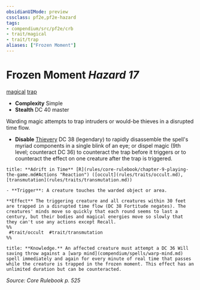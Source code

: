 ```yaml
---
obsidianUIMode: preview
cssclass: pf2e,pf2e-hazard
tags:
- compendium/src/pf2e/crb
- trait/magical
- trait/trap
aliases: ["Frozen Moment"]
---
```

# Frozen Moment *Hazard 17*  
[magical](magical.md "Magical Item Trait")  [trap](trap.md "Trap Hazard Trait")  

- **Complexity** Simple
- **Stealth** DC 40 master  

Warding magic attempts to trap intruders or would-be thieves in a disrupted time flow.

- **Disable** [Thievery](skills.md#Thievery) DC 38 (legendary) to rapidly disassemble the spell's myriad components in a single blink of an eye; or dispel magic (9th level; counteract DC 36) to counteract the trap before it triggers or to counteract the effect on one creature after the trap is triggered.  

```ad-embed-ability
title: **Adrift in Time** [R](rules/core-rulebook/chapter-9-playing-the-game.md#Actions "Reaction") ([occult](rules/traits/occult.md), [transmutation](rules/traits/transmutation.md))

- **Trigger**: A creature touches the warded object or area.

**Effect** The triggering creature and all creatures within 30 feet are trapped in a disrupted time flow (DC 38 Fortitude negates). The creatures' minds move so quickly that each round seems to last a century, but their bodies and magical energies move so slowly that they can't use any actions except Recall.  
%%
 #trait/occult  #trait/transmutation 
%%
```
```ad-embed-ability
title: **Knowledge.** An affected creature must attempt a DC 36 Will saving throw against a [warp mind](compendium/spells/warp-mind.md) spell immediately and again for every minute of real time that passes while the creature is trapped in the frozen moment. This effect has an unlimited duration but can be counteracted.
```

*Source: Core Rulebook p. 525*